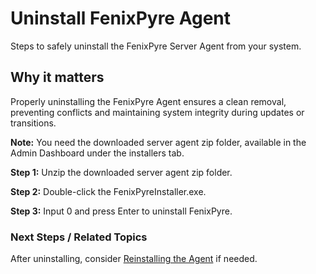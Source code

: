 # Uninstall FenixPyre Agent

Steps to safely uninstall the FenixPyre Server Agent from your system.


## Why it matters
Properly uninstalling the FenixPyre Agent ensures a clean removal, preventing conflicts and maintaining system integrity during updates or transitions.

**Note:** You need the downloaded server agent zip folder, available in the Admin Dashboard under the installers tab.

**Step 1:** Unzip the downloaded server agent zip folder.

**Step 2:** Double-click the FenixPyreInstaller.exe.

<!-- IMG:     ./media/03-setup-&-installation/uninstall-agent/screenshot1.png | Alt: FenixPyre installer interface -->

**Step 3:** Input 0 and press Enter to uninstall FenixPyre.

<!-- IMG:     ./media/03-setup-&-installation/uninstall-agent/screenshot2.png | Alt: Uninstallation confirmation screen -->

### Next Steps / Related Topics
After uninstalling, consider [Reinstalling the Agent](../03-setup-&-installation/install-agent.md) if needed.